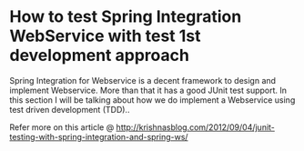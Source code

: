 How to test Spring Integration WebService with test 1st development approach
============================================================================

Spring Integration for Webservice is a decent framework to design and implement Webservice. More than that it has a good JUnit test support. In this section I will be talking about how we do implement a Webservice using test driven development (TDD)..

Refer more on this article @ http://krishnasblog.com/2012/09/04/junit-testing-with-spring-integration-and-spring-ws/

